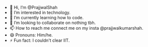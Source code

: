 - 👋 Hi, I’m @PrajjwalShah
- 👀 I’m interested in technology.
- 🌱 I’m currently learning how to code.
- 💞️ I’m looking to collaborate on nothing tbh.
- 📫 How to reach me connect me on my insta @prajjwalkumarshah.
- 😄 Pronouns: Him/he.
- ⚡ Fun fact: I couldn't clear IIT.

<!---
PrajjwalShah/PrajjwalShah is a ✨ special ✨ repository because its `README.md` (this file) appears on your GitHub profile.
You can click the Preview link to take a look at your changes.
--->
